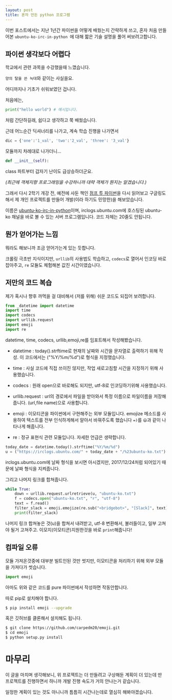 ```yaml
---
layout: post
title: 혼자 만든 python 프로그램
---
```


이번 포스트에서는 지난 1년간 파이썬을 어떻게 배웠는지 간략하게 쓰고, 혼자 처음 만들어본 ```ubuntu-ko-irc-in-python ```에 대해 짧은 기술 설명을 풀어 써보려고합니다.

## 파이썬 생각보다 어렵다

학교에서 관련 과목을 수강했을때 느꼈습니다.

```양의 탈을 쓴 늑대```와 같이는 사실을요.

어디까지나 기초가 쉬워보였던 겁니다.

처음에는,

```python
print("hello world") # 예시입니다.
```

처럼 간단하길래, 쉽다고 생각하고 쭉 배웠습니다.

근데 어느순간 딕셔너리를 나가고, 계속 학습 진행을 나가면서

```python
dic = {'one':'1_val', 'two':'2_val', 'three': '3_val'}
```

모듈까지 차례대로 나가더니...

```python
def __init__(self):
```

class 파트부터 갑자기 난이도 급상승하더군요.

*(최근에 객체지향 프로그래밍을 수강하니까 대략 객체가 뭔지는 알겠습니다.)*

그래서 다시 2학기 개강 전, 예전에 사둔 책인 [점프 투 파이썬](https://wikidocs.net/book/1)을 다시 읽어보고 구글링도해서 제 개인 프로젝트를 만들어 개발(이라 하기도 민망한)을 해보았습니다.

이름은 [ubuntu-ko-irc-in-python](https://github.com/minwook-shin/ubuntu-ko-irc-in-python)이며, 
irclogs.ubuntu.com에 호스팅된 ubuntu-ko 채널을 바로 볼 수 있는 서버 프로그램입니다.
코드 자체는 20줄도 안됩니다.

## 뭔가 얻어가는 느낌

뭐라도 해보니까 조금 얻어가는게 있는 듯합니다.

크롤링 극초반 지식이지만, ```urllib```의 사용법도 학습하고, ```codecs```로 열어서 인코딩 바로 잡아주고, ```re``` 모듈도 체험해본 값진 시간이였습니다.

## 저만의 코드 복습

제가 혹시나 향후 까먹을 걸 대비해서 (저를 위해) 쉬운 코드도 되집어 보려합니다.

```python
from _datetime import datetime
import time
import codecs
import urllib.request
import emoji
import re
```
datetime, time, codecs, urllib,emoji,re를 임포트해서 작성해봤습니다.

* datetime : today().strftime로 현재의 날짜와 시간을 문자열로 출력하기 위해 작성. 이 코드에서는 ("%Y/%m/%d")로 형식을 지정했습니다.

* time : 사실 코드에 직접 쓰이진 않지만, 작업 새로고침할 시간을 지정하기 위해 사용했습니다.

* codecs : 원래 open으로 바로해도 되지만, utf-8로 인코딩하기위해 사용했습니다.

* urllib.request :  url의 경로에서 파일을 받아와서 특정 이름으로 파일이름을 저장해줍니다. (url,file name)으로 사용합니다.

* emoji : 이모티콘을 파이썬에서 구현해주는 외부 모듈입니다. emojize 메소드를 사용하여 텍스트를 전부 인식하게해서 알아서 바꿔주도록 했습니다 ```=)```를 ```😃```과 같이 나타나게 해줍니다. 

* re : 정규 표현식 관련 모듈입니다. 자세한 언급은 생략합니다.

```python
today_date = datetime.today().strftime("%Y/%m/%d")
u = ("https://irclogs.ubuntu.com/" + today_date + "/%23ubuntu-ko.txt")
```

irclogs.ubuntu.com에 날짜 형식을 보시면 아시겠지만, 2017/12/24처럼 되어있기 때문에 날짜 형식을 지켜줍니다.

그리고 나머지 링크를 합쳐줍니다.

```python
while True:
    down = urllib.request.urlretrieve(u, "ubuntu-ko.txt")
    f = codecs.open("ubuntu-ko.txt", "r", "utf-8")
    text = f.read()
    filter_slack = emoji.emojize(re.sub("<bridgebot>", "[Slack]", text))
    print(filter_slack)
``` 

나머지 링크 합쳐놓은 것(u)을 합쳐서 내려받고, utf-8 변환해서, 불러들이고, 일부 고쳐야 될거 고쳐주고. 이모지(이모티콘)지원한것을 바로 ```print```해줍니다!

## 컴파일 오류

모듈 가져온것중에 대부분 빌트인된 것만 썻지만, 이모티콘을 처리하기 위해 외부 모듈을 가져다가 썻습니다.

```python
import emoji
```
아마도 위와 같은 코드를 pure 파이썬에서 작성하면 작동안합니다.

따로 pip로 설치해야 합니다.

```bash
$ pip install emoji --upgrade
```

혹은 깃허브를 클론해서 설치해도 됩니다.
```bash
$ git clone https://github.com/carpedm20/emoji.git
$ cd emoji
$ python setup.py install
```

# 마무리

이 글을 마치며 생각해보니, 위 프로젝트는 더 만들려고 구상해둔 계획이 더 있는데 딴 프로젝트를 진행하면서 하니까 개발 진행 속도가 거의 안나는거 같습니다.

일정한 계획이 있는 것도 아니니까 틈틈히 시간나는데로 열심히 해봐야겠습니다.